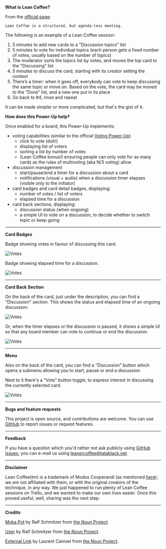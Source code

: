 **What is Lean Coffee?**

From the [official page](http://leancoffee.org/):

    Lean Coffee is a structured, but agenda-less meeting.

The following is an example of a Lean Coffee session:

1. 5 minutes to add new cards to a "Discussion topics" list
2. 5 minutes to vote for individual topics (each person gets a fixed number of votes, usually based on the number of topics)
3. The moderator sorts the topics list by votes, and moves the top card to the "Discussing" list
4. 5 minutes to discuss the card, starting with its creator setting the context
5. There’s a timer: when it goes off, everybody can vote to keep discussing the same topic or move on. Based on the vote, the card may be moved to the “Done” list, and a new one put in its place
6. Go back to #4, rinse and repeat

It can be made simpler or more complicated, but that's the gist of it.

**How does this Power-Up help?**

Once enabled for a board, this Power-Up implements:

- voting capabilities (similar to the official [Voting Power-Up](http://info.trello.com/power-ups/voting))
    - click to vote (duh!)
    - displaying list of voters
    - sorting a list by number of votes
    - (Lean Coffee bonus!) ensuring people can only vote for as many cards as the rules of multivoting (aka N/3 voting) allow
- discussion management
    - start/pause/end a timer for a discussion about a card
    - notifications (visual + audio) when a discussion timer elapses (visible only to the initiator)
- card badges and card detail badges, displaying:
    - number of votes / list of voters
    - elapsed time for a discussion
- card back sections, displaying:
    - discussion status (when ongoing)
    - a simple UI to vote on a discussion, to decide whether to switch topic or keep going

---

**Card Badges**

Badge showing votes in favour of discussing this card.

![Votes][CardBadgeVote]

Badge showing elapsed time for a discussion.

![Votes][CardBadgeElapsed]

---

**Card Back Section**

On the back of the card, just under the description, you can find a "Discussion" section. This shows the status and elapsed time of an ongoing discussion:

![Votes][CardBackSectionOngoing]

Or, when the timer elapses or the discussion is paused, it shows a simple UI so that any board member can vote to continue or end the discussion.

![Votes][CardBackSectionPaused]

---

**Menu**

Also on the back of the card, you can find a "Discussion" button which opens a submenu allowing you to start, pause or end a discussion.

Next to it there's a "Vote" button toggle, to express interest in discussing the currently selected card.

![Votes][PowerUpButtons]

[CardBadgeVote]: https://leaner-coffee.tatablack.net/assets/listings/en/card_badge_vote.png
[CardBadgeElapsed]: https://leaner-coffee.tatablack.net/assets/listings/en/card_badge_elapsed.png
[CardBackSectionOngoing]: https://leaner-coffee.tatablack.net/assets/listings/en/card_back_section_ongoing.png
[CardBackSectionPaused]: https://leaner-coffee.tatablack.net/assets/listings/en/card_back_section_paused.png
[PowerUpButtons]: https://leaner-coffee.tatablack.net/assets/listings/en/power_up_buttons.png

---

**Bugs and feature requests**

This project is open source, and contributions are welcome.
You can use [GitHub](https://github.com/tatablack/leaner-coffee-powerup/issues) to report issues or request features.

---

**Feedback**

If you have a question which you'd rather not ask publicly using [GitHub Issues](https://github.com/tatablack/leaner-coffee-powerup/issues), you can e-mail us using [leanercoffee@tatablack.net](mailto:leanercoffee@tatablack.net).

---

**Disclaimer**

Lean Coffee(tm) is a trademark of Modus Cooperandi (as mentioned [here](http://leancoffee.org/)); we are not affiliated with them, or with the original creators of the technique, in any way. We just happened to run plenty of Lean Coffee sessions on Trello, and we wanted to make our own lives easier. Once this proved useful, well, sharing was the next step.

---

**Credits**

[Moka Pot](https://thenounproject.com/ralfschmitzer/collection/coffee-bar/?i=628401 "Moka Pot") by Ralf Schmitzer from [the Noun Project](http://thenounproject.com/ "The Noun Project").

[User](https://thenounproject.com/icon/user-433684/ "User") by Ralf Schmitzer from [the Noun Project](https://thenounproject.com/ "The Noun Project").

[External Link](https://thenounproject.com/term/external-link/189137/ "External Link") by Laurent Canivet from [the Noun Project](http://thenounproject.com/ "The Noun Project").